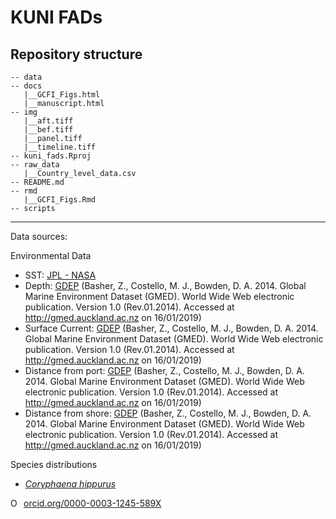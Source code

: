 # KUNI FADs


## Repository structure 

```
-- data
-- docs
   |__GCFI_Figs.html
   |__manuscript.html
-- img
   |__aft.tiff
   |__bef.tiff
   |__panel.tiff
   |__timeline.tiff
-- kuni_fads.Rproj
-- raw_data
   |__Country_level_data.csv
-- README.md
-- rmd
   |__GCFI_Figs.Rmd
-- scripts
```

--------- 

Data sources:

Environmental Data
- SST: [JPL - NASA](ftp://podaac-ftp.jpl.nasa.gov/)
- Depth: [GDEP](http://gmed.auckland.ac.nz/download.html) (Basher, Z., Costello, M. J., Bowden, D. A. 2014. Global Marine Environment Dataset (GMED). World Wide Web electronic publication. Version 1.0 (Rev.01.2014). Accessed at http://gmed.auckland.ac.nz on 16/01/2019)
- Surface Current: [GDEP](http://gmed.auckland.ac.nz/download.html) (Basher, Z., Costello, M. J., Bowden, D. A. 2014. Global Marine Environment Dataset (GMED). World Wide Web electronic publication. Version 1.0 (Rev.01.2014). Accessed at http://gmed.auckland.ac.nz on 16/01/2019)
- Distance from port: [GDEP](http://gmed.auckland.ac.nz/download.html) (Basher, Z., Costello, M. J., Bowden, D. A. 2014. Global Marine Environment Dataset (GMED). World Wide Web electronic publication. Version 1.0 (Rev.01.2014). Accessed at http://gmed.auckland.ac.nz on 16/01/2019)
- Distance from shore: [GDEP](http://gmed.auckland.ac.nz/download.html) (Basher, Z., Costello, M. J., Bowden, D. A. 2014. Global Marine Environment Dataset (GMED). World Wide Web electronic publication. Version 1.0 (Rev.01.2014). Accessed at http://gmed.auckland.ac.nz on 16/01/2019)

Species distributions
- [_Coryphaena hippurus_](https://www.aquamaps.org/receive.php?type_of_map=regular#)

<a href="https://orcid.org/0000-0003-1245-589X" target="orcid.widget" rel="noopener noreferrer" style="vertical-align:top;"><img src="https://orcid.org/sites/default/files/images/orcid_16x16.png" style="width:1em;margin-right:.5em;" alt="ORCID iD icon">orcid.org/0000-0003-1245-589X</a>
